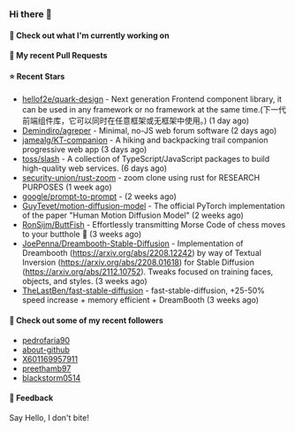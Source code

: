 ### Hi there 👋

#### 👷 Check out what I'm currently working on

#### 🔨 My recent Pull Requests


#### ⭐ Recent Stars

- [hellof2e/quark-design](https://github.com/hellof2e/quark-design) - Next generation Frontend component library, it can be used in any framework or no framework at the same time.(下一代前端组件库，它可以同时在任意框架或无框架中使用。) (1 day ago)
- [Demindiro/agreper](https://github.com/Demindiro/agreper) - Minimal, no-JS web forum software (2 days ago)
- [jamealg/KT-companion](https://github.com/jamealg/KT-companion) - A hiking and backpacking trail companion progressive web app (3 days ago)
- [toss/slash](https://github.com/toss/slash) - A collection of TypeScript/JavaScript packages to build high-quality web services. (6 days ago)
- [security-union/rust-zoom](https://github.com/security-union/rust-zoom) - zoom clone using rust for RESEARCH PURPOSES (1 week ago)
- [google/prompt-to-prompt](https://github.com/google/prompt-to-prompt) -  (2 weeks ago)
- [GuyTevet/motion-diffusion-model](https://github.com/GuyTevet/motion-diffusion-model) - The official PyTorch implementation of the paper &#34;Human Motion Diffusion Model&#34; (2 weeks ago)
- [RonSijm/ButtFish](https://github.com/RonSijm/ButtFish) - Effortlessly transmitting Morse Code of chess moves to your butthole 💝 (3 weeks ago)
- [JoePenna/Dreambooth-Stable-Diffusion](https://github.com/JoePenna/Dreambooth-Stable-Diffusion) - Implementation of Dreambooth (https://arxiv.org/abs/2208.12242) by way of Textual Inversion (https://arxiv.org/abs/2208.01618) for Stable Diffusion (https://arxiv.org/abs/2112.10752). Tweaks focused on training faces, objects, and styles. (3 weeks ago)
- [TheLastBen/fast-stable-diffusion](https://github.com/TheLastBen/fast-stable-diffusion) - fast-stable-diffusion, &#43;25-50% speed increase &#43; memory efficient &#43; DreamBooth (3 weeks ago)

#### 👯 Check out some of my recent followers

- [pedrofaria90](https://github.com/pedrofaria90)
- [about-github](https://github.com/about-github)
- [X601169957911](https://github.com/X601169957911)
- [preethamb97](https://github.com/preethamb97)
- [blackstorm0514](https://github.com/blackstorm0514)

#### 💬 Feedback

Say Hello, I don't bite!